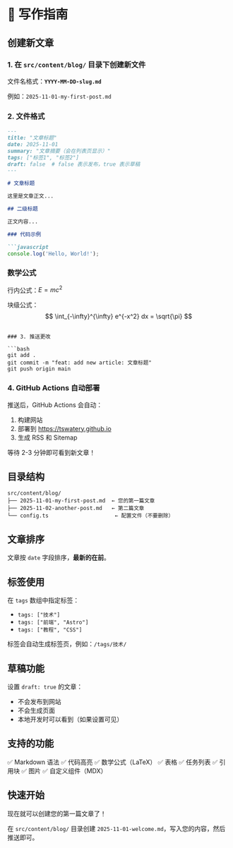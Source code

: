 # 📝 写作指南

## 创建新文章

### 1. 在 `src/content/blog/` 目录下创建新文件

文件名格式：**`YYYY-MM-DD-slug.md`**

例如：`2025-11-01-my-first-post.md`

### 2. 文件格式

```markdown
---
title: "文章标题"
date: 2025-11-01
summary: "文章摘要（会在列表页显示）"
tags: ["标签1", "标签2"]
draft: false  # false 表示发布，true 表示草稿
---

# 文章标题

这里是文章正文...

## 二级标题

正文内容...

### 代码示例

```javascript
console.log('Hello, World!');
```

### 数学公式

行内公式：$E = mc^2$

块级公式：
$$
\int_{-\infty}^{\infty} e^{-x^2} dx = \sqrt{\pi}
$$
```

### 3. 推送更改

```bash
git add .
git commit -m "feat: add new article: 文章标题"
git push origin main
```

### 4. GitHub Actions 自动部署

推送后，GitHub Actions 会自动：
1. 构建网站
2. 部署到 https://tswatery.github.io
3. 生成 RSS 和 Sitemap

等待 2-3 分钟即可看到新文章！

## 目录结构

```
src/content/blog/
├── 2025-11-01-my-first-post.md  ← 您的第一篇文章
├── 2025-11-02-another-post.md   ← 第二篇文章
└── config.ts                     ← 配置文件（不要删除）
```

## 文章排序

文章按 `date` 字段排序，**最新的在前**。

## 标签使用

在 `tags` 数组中指定标签：
- `tags: ["技术"]`
- `tags: ["前端", "Astro"]`
- `tags: ["教程", "CSS"]`

标签会自动生成标签页，例如：`/tags/技术/`

## 草稿功能

设置 `draft: true` 的文章：
- 不会发布到网站
- 不会生成页面
- 本地开发时可以看到（如果设置可见）

## 支持的功能

✅ Markdown 语法
✅ 代码高亮
✅ 数学公式（LaTeX）
✅ 表格
✅ 任务列表
✅ 引用块
✅ 图片
✅ 自定义组件（MDX）

## 快速开始

现在就可以创建您的第一篇文章了！

在 `src/content/blog/` 目录创建 `2025-11-01-welcome.md`，写入您的内容，然后推送即可。
